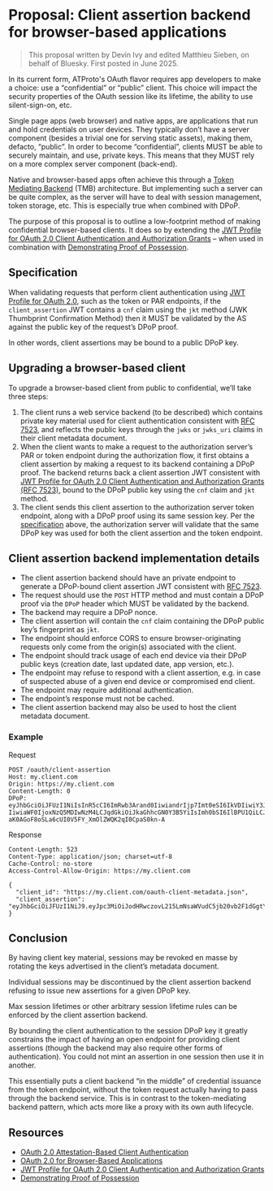# Proposal: Client assertion backend for browser-based applications

> This proposal written by Devin Ivy and edited Matthieu Sieben, on behalf of Bluesky. First posted in June 2025.

In its current form, ATProto's OAuth flavor requires app developers to make a choice: use a “confidential” or “public” client. This choice will impact the security properties of the OAuth session like its lifetime, the ability to use silent-sign-on, etc.

Single page apps (web browser) and native apps, are applications that run and hold credentials on user devices. They typically don’t have a server component (besides a trivial one for serving static assets), making them, defacto, “public”. In order to become “confidential”, clients MUST be able to securely maintain, and use, private keys. This means that they MUST rely on a more complex server component (back-end).

Native and browser-based apps often achieve this through a [Token Mediating Backend](https://datatracker.ietf.org/doc/html/draft-ietf-oauth-browser-based-apps#section-6.2.1) (TMB) architecture. But implementing such a server can be quite complex, as the server will have to deal with session management, token storage, etc. This is especially true when combined with DPoP.

The purpose of this proposal is to outline a low-footprint method of making confidential browser-based clients. It does so by extending the [JWT Profile for OAuth 2.0 Client Authentication and Authorization Grants](https://datatracker.ietf.org/doc/html/rfc7523) – when used in combination with [Demonstrating Proof of Possession](https://datatracker.ietf.org/doc/html/rfc9449).

## Specification

When validating requests that perform client authentication using [JWT Profile for OAuth 2.0](https://datatracker.ietf.org/doc/html/rfc7523), such as the token or PAR endpoints, if the `client_assertion` JWT contains a `cnf` claim using the `jkt` method (JWK Thumbprint Confirmation Method) then it MUST be validated by the AS against the public key of the request’s DPoP proof.

In other words, client assertions may be bound to a public DPoP key.

## Upgrading a browser-based client

To upgrade a browser-based client from public to confidential, we’ll take three steps:

1. The client runs a web service backend (to be described) which contains private key material used for client authentication consistent with [RFC 7523](https://datatracker.ietf.org/doc/html/rfc7523), and reflects the public keys through the `jwks` or `jwks_uri` claims in their client metadata document.
2. When the client wants to make a request to the authorization server’s PAR or token endpoint during the authorization flow, it first obtains a client assertion by making a request to its backend containing a DPoP proof. The backend returns back a client assertion JWT consistent with [JWT Profile for OAuth 2.0 Client Authentication and Authorization Grants (RFC 7523)](https://datatracker.ietf.org/doc/html/rfc7523), bound to the DPoP public key using the `cnf` claim and `jkt` method.
3. The client sends this client assertion to the authorization server token endpoint, along with a DPoP proof using its same session key. Per the [specification](about:blank#specification) above, the authorization server will validate that the same DPoP key was used for both the client assertion and the token endpoint.

## Client assertion backend implementation details

- The client assertion backend should have an private endpoint to generate a DPoP-bound client assertion JWT consistent with [RFC 7523](https://datatracker.ietf.org/doc/html/rfc7523).
- The request should use the `POST` HTTP method and must contain a DPoP proof via the `DPoP` header which MUST be validated by the backend.
- The backend may require a DPoP nonce.
- The client assertion will contain the `cnf` claim containing the DPoP public key’s fingerprint as `jkt`.
- The endpoint should enforce CORS to ensure browser-originating requests only come from the origin(s) associated with the client.
- The endpoint should track usage of each end device via their DPoP public keys (creation date, last updated date, app version, etc.).
- The endpoint may refuse to respond with a client assertion, e.g. in case of suspected abuse of a given end device or compromised end client.
- The endpoint may require additional authentication.
- The endpoint’s response must not be cached.
- The client assertion backend may also be used to host the client metadata document.

### Example

Request

```
POST /oauth/client-assertion
Host: my.client.com
Origin: https://my.client.com
Content-Length: 0
DPoP: eyJhbGciOiJFUzI1NiIsInR5cCI6ImRwb3Arand0IiwiandrIjp7Imt0eSI6IkVDIiwiY3J2IjoiUC0yNTYiLCJ4IjoiOHhnUU55YmwxZUl0NFBGYzZXWXBDd0dBejdWQXM2OGVHNHpTZERQUVpTbyIsInkiOiJfRURBNVB2RUhPbDVVc05LWjE3cUd4WkhzQ3NnNTFWdTFOZFl1bVY0UWJNIn19.eyJpc3MiOiI8TXlEZXZpY2U-IiwiaWF0IjoxNzQ5MDIwNzM4LCJqdGkiOiJkaGhhcGN0Y3B5YiIsImh0bSI6IlBPU1QiLCJodHUiOiJodHRwczovL215LmNsaWVudC5jb20vb2F1dGgvY2xpZW50LWFzc2VydGlvbiJ9.7INkysVo70hZtMznmuqUSWS1kv4pyr2CAqPQqx8YdH-aK0AGoF8oSLa6cUI0V5FY_XmOlZWQK2qI0CpaS0kn-A
```

Response

```
Content-Length: 523
Content-Type: application/json; charset=utf-8
Cache-Control: no-store
Access-Control-Allow-Origin: https://my.client.com

{
  "client_id": "https://my.client.com/oauth-client-metadata.json",
  "client_assertion": "eyJhbGciOiJFUzI1NiJ9.eyJpc3MiOiJodHRwczovL215LmNsaWVudC5jb20vb2F1dGgtY2xpZW50LW1ldGFkYXRhLmpzb24iLCJzdWIiOiJodHRwczovL215LmNsaWVudC5jb20vb2F1dGgtY2xpZW50LW1ldGFkYXRhLmpzb24iLCJhdWQiOiJodHRwczovL2Jza3kuc29jaWFsIiwianRpIjoiZTBxOHp1YTJxdW4iLCJpYXQiOjE3NDkwMjE2MDksImNuZiI6eyJqa3QiOiIwN1FERUZRcVduV0ZCUmxCOFprN09idzFJMktabFhBb0ZqeGJicjd0Vm9BIn19.vgYiLDqYXeCGHxJdl_eYGpqeWfU3EPQh8Dv7BMBnh9OBGET0Sr2Wj_y7ViJsxMC_X2YeQZICIehQbHYG9wOMPw"
}
```

## Conclusion

By having client key material, sessions may be revoked en masse by rotating the keys advertised in the client’s metadata document.

Individual sessions may be discontinued by the client assertion backend refusing to issue new assertions for a given DPoP key.

Max session lifetimes or other arbitrary session lifetime rules can be enforced by the client assertion backend.

By bounding the client authentication to the session DPoP key it greatly constrains the impact of having an open endpoint for providing client assertions (though the backend may also require other forms of authentication). You could not mint an assertion in one session then use it in another.

This essentially puts a client backend “in the middle” of credential issuance from the token endpoint, without the token request actually having to pass through the backend service. This is in contrast to the token-mediating backend pattern, which acts more like a proxy with its own auth lifecycle.

## Resources

- [OAuth 2.0 Attestation-Based Client Authentication](https://datatracker.ietf.org/doc/draft-ietf-oauth-attestation-based-client-auth/)
- [OAuth 2.0 for Browser-Based Applications](https://datatracker.ietf.org/doc/html/draft-ietf-oauth-browser-based-apps)
- [JWT Profile for OAuth 2.0 Client Authentication and Authorization Grants](https://datatracker.ietf.org/doc/html/rfc7523)
- [Demonstrating Proof of Possession](https://datatracker.ietf.org/doc/html/rfc9449)
